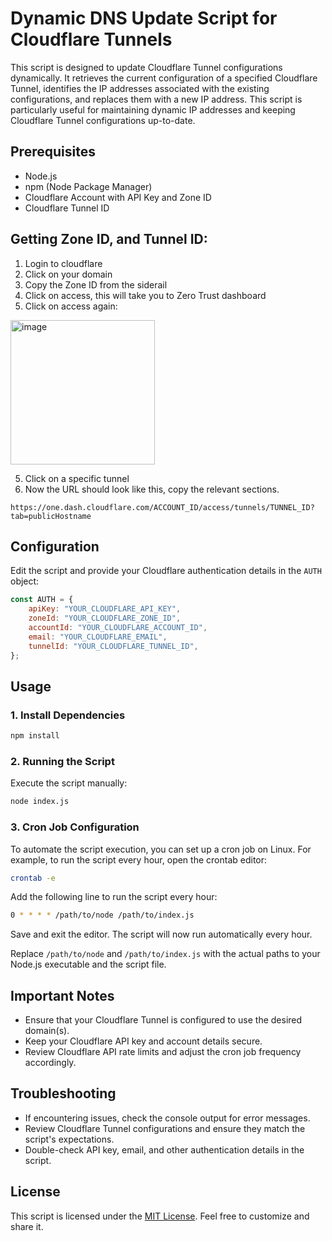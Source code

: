 # Dynamic DNS Update Script for Cloudflare Tunnels

This script is designed to update Cloudflare Tunnel configurations dynamically. It retrieves the current configuration of a specified Cloudflare Tunnel, identifies the IP addresses associated with the existing configurations, and replaces them with a new IP address. This script is particularly useful for maintaining dynamic IP addresses and keeping Cloudflare Tunnel configurations up-to-date.

## Prerequisites
- Node.js
- npm (Node Package Manager)
- Cloudflare Account with API Key and Zone ID
- Cloudflare Tunnel ID

## Getting Zone ID, and Tunnel ID:
1. Login to cloudflare
2. Click on your domain
3. Copy the Zone ID from the siderail
4. Click on access, this will take you to Zero Trust dashboard
5. Click on access again:

 <img width="231" alt="image" src="https://github.com/Explosion-Scratch/ddns-tunel/assets/61319150/445c8c45-3a3d-4fba-a31d-aebd447acad6">

5. Click on a specific tunnel
6. Now the URL should look like this, copy the relevant sections.
```
https://one.dash.cloudflare.com/ACCOUNT_ID/access/tunnels/TUNNEL_ID?tab=publicHostname
```

## Configuration

Edit the script and provide your Cloudflare authentication details in the `AUTH` object:

```javascript
const AUTH = {
    apiKey: "YOUR_CLOUDFLARE_API_KEY",
    zoneId: "YOUR_CLOUDFLARE_ZONE_ID",
    accountId: "YOUR_CLOUDFLARE_ACCOUNT_ID",
    email: "YOUR_CLOUDFLARE_EMAIL",
    tunnelId: "YOUR_CLOUDFLARE_TUNNEL_ID",
};
```

## Usage

### 1. Install Dependencies
```bash
npm install
```

### 2. Running the Script

Execute the script manually:

```bash
node index.js
```

### 3. Cron Job Configuration

To automate the script execution, you can set up a cron job on Linux. For example, to run the script every hour, open the crontab editor:

```bash
crontab -e
```

Add the following line to run the script every hour:

```bash
0 * * * * /path/to/node /path/to/index.js
```

Save and exit the editor. The script will now run automatically every hour.

Replace `/path/to/node` and `/path/to/index.js` with the actual paths to your Node.js executable and the script file.

## Important Notes

- Ensure that your Cloudflare Tunnel is configured to use the desired domain(s).
- Keep your Cloudflare API key and account details secure.
- Review Cloudflare API rate limits and adjust the cron job frequency accordingly.


## Troubleshooting

- If encountering issues, check the console output for error messages.
- Review Cloudflare Tunnel configurations and ensure they match the script's expectations.
- Double-check API key, email, and other authentication details in the script.

## License

This script is licensed under the [MIT License](LICENSE). Feel free to customize and share it.
